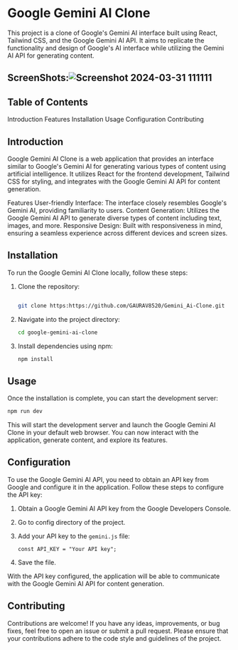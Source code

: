 
# Google Gemini AI Clone

This project is a clone of Google's Gemini AI interface built using React, Tailwind CSS, and the Google Gemini AI API. It aims to replicate the functionality and design of Google's AI interface while utilizing the Gemini AI API for generating content.

## ScreenShots:![Screenshot 2024-03-31 111111](https://github.com/GAURAV8520/Gemini_Ai-Clone/assets/136880099/6e2fd2d6-b693-4615-b813-84e9e29f405e)

## Table of Contents
Introduction
Features
Installation
Usage
Configuration
Contributing


## Introduction
Google Gemini AI Clone is a web application that provides an interface similar to Google's Gemini AI for generating various types of content using artificial intelligence. It utilizes React for the frontend development, Tailwind CSS for styling, and integrates with the Google Gemini AI API for content generation.

Features
User-friendly Interface: The interface closely resembles Google's Gemini AI, providing familiarity to users.
Content Generation: Utilizes the Google Gemini AI API to generate diverse types of content including text, images, and more.
Responsive Design: Built with responsiveness in mind, ensuring a seamless experience across different devices and screen sizes.

## Installation

To run the Google Gemini AI Clone locally, follow these steps:

1. Clone the repository:

   ```bash

   git clone https:https://github.com/GAURAV8520/Gemini_Ai-Clone.git
   ```

2. Navigate into the project directory:

   ```bash
   cd google-gemini-ai-clone
   ```

3. Install dependencies using npm:

   ```bash
   npm install
   ```

## Usage

Once the installation is complete, you can start the development server:

```bash
npm run dev
```

This will start the development server and launch the Google Gemini AI Clone in your default web browser. You can now interact with the application, generate content, and explore its features.

## Configuration

To use the Google Gemini AI API, you need to obtain an API key from Google and configure it in the application. Follow these steps to configure the API key:

1. Obtain a Google Gemini AI API key from the Google Developers Console.
2. Go to config directory of the project.
3. Add your API key to the `gemini.js` file:

   ```
   const API_KEY = "Your API key";
   ```

4. Save the  file.

With the API key configured, the application will be able to communicate with the Google Gemini AI API for content generation.

## Contributing

Contributions are welcome! If you have any ideas, improvements, or bug fixes, feel free to open an issue or submit a pull request. Please ensure that your contributions adhere to the code style and guidelines of the project.




```
